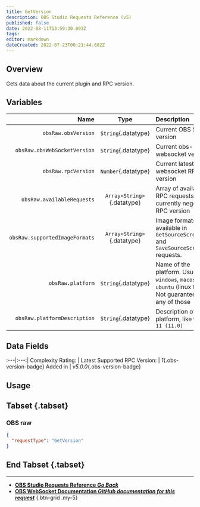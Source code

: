 ```yaml
---
title: GetVersion
description: OBS Studio Requests Reference (v5)
published: false
date: 2022-08-11T13:59:30.093Z
tags: 
editor: markdown
dateCreated: 2022-07-23T00:21:44.682Z
---
```


## Overview
Gets data about the current plugin and RPC version.

## Variables
Name | Type | Description | 
----:|:---------:|:------------|
`obsRaw.obsVersion` | `String`{.datatype} | Current OBS Studio version
`obsRaw.obsWebSocketVersion` | `String`{.datatype} | Current obs-websocket version 
`obsRaw.rpcVersion` | `Number`{.datatype} | Current latest obs-websocket RPC version
`obsRaw.availableRequests` | `Array<String>`{.datatype} | Array of available RPC requests for the currently negotiated RPC version 
`obsRaw.supportedImageFormats` | `Array<String>`{.datatype} | Image formats available in `GetSourceScreenshot` and `SaveSourceScreenshot` requests.
`obsRaw.platform` | `String`{.datatype} | Name of the platform. Usually `windows`, `macos`, or `ubuntu` (linux flavor). Not guaranteed to be any of those
`obsRaw.platformDescription` | `String`{.datatype} | Description of the platform, like `Windows 11 (11.0)`

## Data Fields
:---|:---:|
Complexity Rating: | <span class="stars stars--1"></span>
Latest Supported RPC Version: | *1*{.obs-version-badge}
Added in | *v5.0.0*{.obs-version-badge}

## Usage
## Tabset {.tabset}
### OBS raw
```json
{
  "requestType": "GetVersion"
}
```
## End Tabset {.tabset}

---

- [<i class="mdi mdi-chevron-left"></i>**OBS Studio Requests Reference *Go Back***](/en/Broadcasters/OBS/Requests)
- [<i class="mdi mdi-github"></i> **OBS WebSocket Documentation *GitHub documentation for this request***](https://github.com/obsproject/obs-websocket/blob/master/docs/generated/protocol.md#getversion)
{.btn-grid .my-5}